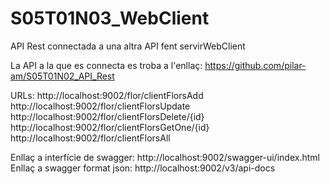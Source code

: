 # S05T01N03_WebClient

API Rest connectada a una altra API fent servirWebClient

La API a la que es connecta es troba a l'enllaç: 
https://github.com/pilar-am/S05T01N02_API_Rest

URLs:
http://localhost:9002/flor/clientFlorsAdd<br>
http://localhost:9002/flor/clientFlorsUpdate<br>
http://localhost:9002/flor/clientFlorsDelete/{id}<br>
http://localhost:9002/flor/clientFlorsGetOne/{id}<br>
http://localhost:9002/flor/clientFlorsAll<br>

Enllaç a interfície de swagger: http://localhost:9002/swagger-ui/index.html<br>
Enllaç a swagger format json: http://localhost:9002/v3/api-docs
